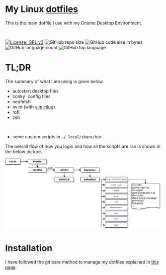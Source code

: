 # My Linux [dotfiles](https://en.wikipedia.org/wiki/Hidden_file_and_hidden_directory)

This is the main dotfile I use with my Gnome Desktop Environment. 

<br>

[![License: GPL v3](https://img.shields.io/badge/License-GPLv3-blue.svg)](https://www.gnu.org/licenses/gpl-3.0) ![GitHub repo size](https://img.shields.io/github/repo-size/rahatzamancse/linux-dots?color=green&logo=github) ![GitHub code size in bytes](https://img.shields.io/github/languages/code-size/rahatzamancse/linux-dots?color=green) ![GitHub language count](https://img.shields.io/github/languages/count/rahatzamancse/linux-dots) ![GitHub top language](https://img.shields.io/github/languages/top/rahatzamancse/linux-dots)

# TL;DR
 The summary of what I am using is given below.

- autostart desktop files
- conky` config files
- neofetch
- nvim (with [vim-plug](https://github.com/junegunn/vim-plug))
- rofi
- zsh

<br>

- some custom scripts in `~/.local/share/bin`

The overall flow of how you login and how all the scripts are ran is shown in the below picture.

![linux-flow](./.dots-git/linux-dots-flow.jpg)

# Installation
I have followed the git bare method to manage my dotfiles explained in [this page](https://harfangk.github.io/2016/09/18/manage-dotfiles-with-a-git-bare-repository.html).

